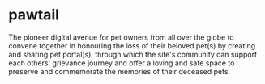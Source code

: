 # pawtail
The pioneer digital avenue for pet owners from all over the globe to convene together in honouring the loss of their beloved pet(s) by creating and sharing pet portal(s), through which the site's community can support each others' grievance journey and offer a loving and safe space to preserve and commemorate the memories of their deceased pets.
